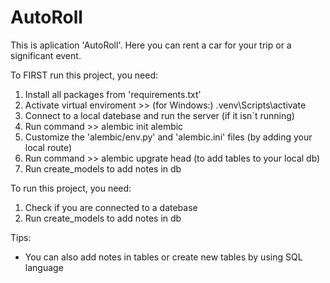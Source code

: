 # AutoRoll
This is aplication 'AutoRoll'. Here you can rent a car for your trip or a significant event.

To FIRST run this project, you need:
1. Install all packages from 'requirements.txt'
2. Activate virtual enviroment  >> (for Windows:) .venv\Scripts\activate 
3. Connect to a local datebase and run the server (if it isn\`t running)
4. Run command >> alembic init alembic
5. Customize the 'alembic/env.py' and 'alembic.ini' files (by adding your local route)
6. Run command >> alembic upgrate head (to add tables to your local db)
7. Run create_models to add notes in db

To run this project, you need:
1. Check if you are connected to a datebase
2. Run create_models to add notes in db

Tips:
* You can also add notes in tables or create new tables by using SQL language
